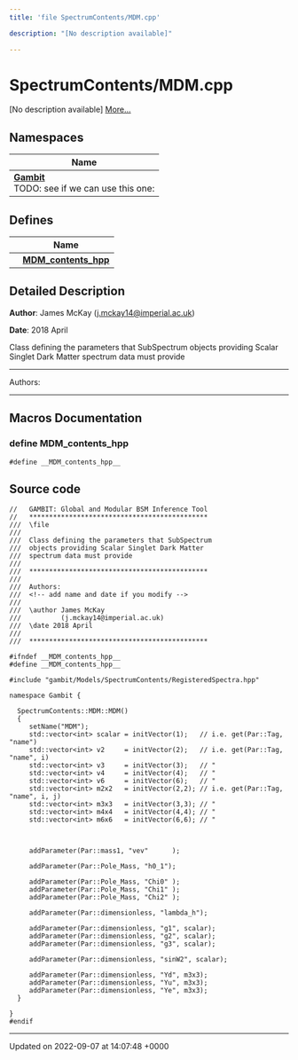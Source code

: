 ```yaml
---
title: 'file SpectrumContents/MDM.cpp'

description: "[No description available]"

---
```


# SpectrumContents/MDM.cpp

[No description available] [More...](#detailed-description)

## Namespaces

| Name           |
| -------------- |
| **[Gambit](/documentation/code/namespaces/namespacegambit/)** <br>TODO: see if we can use this one:  |

## Defines

|                | Name           |
| -------------- | -------------- |
|  | **[__MDM_contents_hpp__](/documentation/code/files/mdm_8cpp/#define-mdm-contents-hpp)**  |

## Detailed Description


**Author**: James McKay ([j.mckay14@imperial.ac.uk](mailto:j.mckay14@imperial.ac.uk)) 

**Date**: 2018 April

Class defining the parameters that SubSpectrum objects providing Scalar Singlet Dark Matter spectrum data must provide



------------------

Authors:



------------------




## Macros Documentation

### define __MDM_contents_hpp__

```
#define __MDM_contents_hpp__ 
```


## Source code

```
//   GAMBIT: Global and Modular BSM Inference Tool
//   *********************************************
///  \file
///
///  Class defining the parameters that SubSpectrum 
///  objects providing Scalar Singlet Dark Matter
///  spectrum data must provide
///
///  *********************************************
///
///  Authors: 
///  <!-- add name and date if you modify -->
///
///  \author James McKay
///          (j.mckay14@imperial.ac.uk)
///  \date 2018 April
///
///  *********************************************

#ifndef __MDM_contents_hpp__
#define __MDM_contents_hpp__

#include "gambit/Models/SpectrumContents/RegisteredSpectra.hpp"

namespace Gambit {

  SpectrumContents::MDM::MDM()
  {
     setName("MDM");
     std::vector<int> scalar = initVector(1);   // i.e. get(Par::Tag, "name")
     std::vector<int> v2     = initVector(2);   // i.e. get(Par::Tag, "name", i)
     std::vector<int> v3     = initVector(3);   // "
     std::vector<int> v4     = initVector(4);   // "
     std::vector<int> v6     = initVector(6);   // "
     std::vector<int> m2x2   = initVector(2,2); // i.e. get(Par::Tag, "name", i, j)
     std::vector<int> m3x3   = initVector(3,3); // "
     std::vector<int> m4x4   = initVector(4,4); // "
     std::vector<int> m6x6   = initVector(6,6); // "
  


     addParameter(Par::mass1, "vev"      );

     addParameter(Par::Pole_Mass, "h0_1");
     
     addParameter(Par::Pole_Mass, "Chi0" );
     addParameter(Par::Pole_Mass, "Chi1" );
     addParameter(Par::Pole_Mass, "Chi2" );
     
     addParameter(Par::dimensionless, "lambda_h");
    
     addParameter(Par::dimensionless, "g1", scalar);
     addParameter(Par::dimensionless, "g2", scalar);
     addParameter(Par::dimensionless, "g3", scalar);
    
     addParameter(Par::dimensionless, "sinW2", scalar);
  
     addParameter(Par::dimensionless, "Yd", m3x3);
     addParameter(Par::dimensionless, "Yu", m3x3);
     addParameter(Par::dimensionless, "Ye", m3x3);
  }

}
#endif
```


-------------------------------

Updated on 2022-09-07 at 14:07:48 +0000

